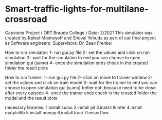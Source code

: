 # Smart-traffic-lights-for-multilane-crossroad
Capstone Project / ORT Braude College / Date: 2/2021
This simulator was created by Rafael Mosheyoff and Shoval Yehuda as part of our final project as Software engineers.
Supervisors: Dr. Zeev Frenkel 


How to run simulator:
1- run gui.py file
2- set the values and click on run simulation
3- wait for the simulation to end you can choose to open simulation gui (sumo)
4- once the simulation ends check in the created folder the result plots 

How to run trainer:
1- run gui.py file
2- click on move to trainer window
2- set the values and click on train model
3- wait for the trainer to end you can choose to open simulation gui (sumo) better not! because need to be close after every episode
4- once the trainer ends check in the created folder the model and the result plots 


necessary libraries:
1.install sumo
2.install pil
3.install tkinter
4.install matplotlib
5.install numpy
6.install traci
7.tensorflow 
